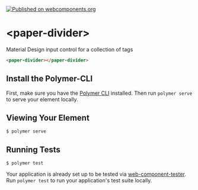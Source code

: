 [![Published on webcomponents.org](https://img.shields.io/badge/webcomponents.org-published-blue.svg)](https://www.webcomponents.org/element/@cwmr/paper-divider)

# \<paper-divider\>

Material Design input control for a collection of tags

<!--
```
<custom-element-demo>
  <template>
    <script type="module" href="paper-divider.js"></script>
    <next-code-block></next-code-block>
  </template>
</custom-element-demo>
```
-->
```html
<paper-divider></paper-divider>
```

## Install the Polymer-CLI

First, make sure you have the [Polymer CLI](https://www.npmjs.com/package/polymer-cli) installed. Then run `polymer serve` to serve your element locally.

## Viewing Your Element

```
$ polymer serve
```

## Running Tests

```
$ polymer test
```

Your application is already set up to be tested via [web-component-tester](https://github.com/Polymer/web-component-tester). Run `polymer test` to run your application's test suite locally.
